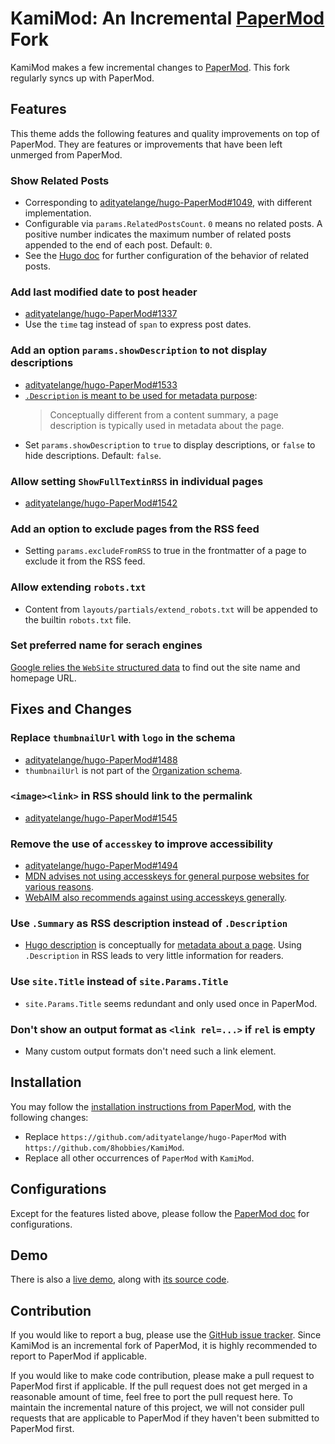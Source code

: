 <!-- insert
---
title: "KamiMod: An Incremental PaperMod Fork"
date: 2024-06-02
author: "8 Hobbies"
tags: ["kamimod", "themes"]
description: "KamiMod is an incremental fork of PaperMod."
---
end_insert -->
<!-- Powered by https://cj.rs/riss -->
<!-- remove -->

# KamiMod: An Incremental [PaperMod][] Fork
<!-- end_remove -->

KamiMod makes a few incremental changes to [PaperMod][]. This fork regularly syncs up with PaperMod.

## Features

This theme adds the following features and quality improvements on top of PaperMod. They are
features or improvements that have been left unmerged from PaperMod.

### Show Related Posts

- Corresponding to [adityatelange/hugo-PaperMod#1049](https://github.com/adityatelange/hugo-PaperMod/pull/1049), with different implementation.
- Configurable via `params.RelatedPostsCount`. `0` means no related posts. A positive number indicates the maximum number of related posts appended to the end of each post. Default: `0`.
- See the [Hugo doc](https://gohugo.io/content-management/related/) for further configuration of the behavior of related posts.

### Add last modified date to post header

- [adityatelange/hugo-PaperMod#1337](https://github.com/adityatelange/hugo-PaperMod/pull/1337)
- Use the `time` tag instead of `span` to express post dates.

### Add an option `params.showDescription` to not display descriptions

- [adityatelange/hugo-PaperMod#1533](https://github.com/adityatelange/hugo-PaperMod/pull/1533)
- [`.Description` is meant to be used for metadata purpose](https://gohugo.io/methods/page/description/):
  > Conceptually different from a content summary, a page description is typically used in metadata about the page.
- Set `params.showDescription` to `true` to display descriptions, or `false` to hide descriptions. Default: `false`.

### Allow setting `ShowFullTextinRSS` in individual pages

- [adityatelange/hugo-PaperMod#1542](https://github.com/adityatelange/hugo-PaperMod/pull/1542)

### Add an option to exclude pages from the RSS feed

- Setting `params.excludeFromRSS` to true in the frontmatter of a page to exclude it from the RSS feed.

### Allow extending `robots.txt`

- Content from `layouts/partials/extend_robots.txt` will be appended to the builtin `robots.txt` file.

### Set preferred name for serach engines

[Google relies the `WebSite` structured data](https://developers.google.com/search/docs/appearance/site-names#website) to find out the site name and homepage URL.

## Fixes and Changes

### Replace `thumbnailUrl` with `logo` in the schema

- [adityatelange/hugo-PaperMod#1488](https://github.com/adityatelange/hugo-PaperMod/pull/1488)
- `thumbnailUrl` is not part of the [Organization schema](https://schema.org/Organization).

### `<image><link>` in RSS should link to the permalink

- [adityatelange/hugo-PaperMod#1545](https://github.com/adityatelange/hugo-PaperMod/pull/1545)

### Remove the use of `accesskey` to improve accessibility

- [adityatelange/hugo-PaperMod#1494](https://github.com/adityatelange/hugo-PaperMod/pull/1494)
- [MDN advises not using accesskeys for general purpose websites for various reasons](https://developer.mozilla.org/en-US/docs/Web/HTML/Global_attributes/accesskey#accessibility_concerns).
- [WebAIM also recommends against using accesskeys generally](https://webaim.org/techniques/keyboard/accesskey).

### Use `.Summary` as RSS description instead of `.Description`

- [Hugo description](https://gohugo.io/methods/page/description/) is conceptually for [metadata about a page](https://developer.mozilla.org/en-US/docs/Learn/HTML/Introduction_to_HTML/The_head_metadata_in_HTML#adding_an_author_and_description). Using `.Description` in RSS leads to very little information for readers.

### Use `site.Title` instead of `site.Params.Title`

- `site.Params.Title` seems redundant and only used once in PaperMod.

### Don't show an output format as `<link rel=...>` if `rel` is empty

- Many custom output formats don't need such a link element.

## Installation

You may follow the [installation instructions from PaperMod](https://adityatelange.github.io/hugo-PaperMod/posts/papermod/papermod-installation/), with the following changes:

- Replace `https://github.com/adityatelange/hugo-PaperMod` with `https://github.com/8hobbies/KamiMod`.
- Replace all other occurrences of `PaperMod` with `KamiMod`.

## Configurations

Except for the features listed above, please follow the [PaperMod doc](https://github.com/adityatelange/hugo-PaperMod/wiki/Features) for configurations.

## Demo

There is also a [live demo](https://kamimod.8hob.io), along with [its source code](https://github.com/8hobbies/KamiMod-example-site).

## Contribution

If you would like to report a bug, please use the [GitHub issue tracker](https://github.com/8hobbies/KamiMod/issues). Since KamiMod is an incremental fork of PaperMod, it is highly recommended to report to PaperMod if applicable.

If you would like to make code contribution, please make a pull request to PaperMod first if applicable. If the pull request does not get merged in a reasonable amount of time, feel free to port the pull request here. To maintain the incremental nature of this project, we will not consider pull requests that are applicable to PaperMod if they haven't been submitted to PaperMod first.

[PaperMod]: https://github.com/adityatelange/hugo-PaperMod
